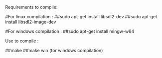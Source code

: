 Requirements to compile:

  #For linux compilation :
   ##sudo apt-get install libsdl2-dev
   ##sudo apt-get install libsdl2-image-dev

  #For windows compilation :
   ##sudo apt-get install mingw-w64

Use to compile :

  ##make
  ##make win (for windows compilation)
